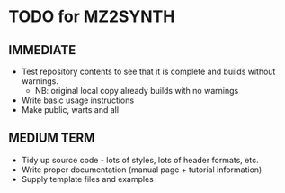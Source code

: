 # TODO for MZ2SYNTH

## IMMEDIATE
- Test repository contents to see that it is complete and builds without warnings.
  - NB:  original local copy already builds with no warnings
- Write basic usage instructions
- Make public, warts and all

## MEDIUM TERM
- Tidy up source code - lots of styles, lots of header formats, etc.
- Write proper documentation (manual page + tutorial information)
- Supply template files and examples
